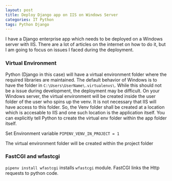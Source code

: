 ```yaml
---
layout: post
title: Deploy Django app on IIS on Windows Server 
categories: IT Python
tags: Python Django
---
```


I have a Django enterprise app which needs to be deployed on a Windows server with IIS. There are a lot of articles on the internet on how to do it, but I am going to focus on issues I faced during the deployment.

### Virtual Environment
Python (Django in this case) will have a virtual environment folder where the required libraries are maintained. The default behavior of Windows is to have the folder in ```C:\Users\UserName\.virtualenvs\```. While this should not be a issue during development, the deployment may be difficult. On your Windows server, the virtual environment will be created inside the user folder of the user who spins up the venv. It is not necessary that IIS will have access to this folder. So, the Venv folder shall be created at a location which is accesable to IIS and one such location is the application itself. You can explicitly tell Python to create the virtual env folder within the app folder itself.  

Set Environment variable ```PIPENV_VENV_IN_PROJECT = 1```

The virtual environment folder will be created within the project folder

### FastCGI and wfastcgi
``` pipenv install wfastcgi ``` installs ```wfastcgi``` module. FastCGI links the Http requests to python code. 